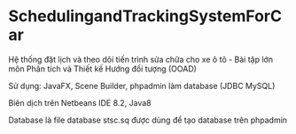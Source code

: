 # SchedulingandTrackingSystemForCar
Hệ thống đặt lịch và theo dõi tiến trình sửa chữa cho xe ô tô - Bài tập lớn môn Phân tích và Thiết kế Hướng đối tượng (OOAD)



Sử dụng: JavaFX, Scene Builder, phpadmin làm database (JDBC MySQL) 

Biên dịch trên Netbeans IDE 8.2, Java8

Database là file database stsc.sq được dùng để tạo database trên phpadmin

